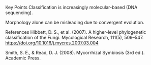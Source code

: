 Key Points
Classification is increasingly molecular-based (DNA sequencing).

Morphology alone can be misleading due to convergent evolution.

References
Hibbett, D. S., et al. (2007). A higher-level phylogenetic classification of the Fungi. Mycological Research, 111(5), 509–547. https://doi.org/10.1016/j.mycres.2007.03.004

Smith, S. E., & Read, D. J. (2008). Mycorrhizal Symbiosis (3rd ed.). Academic Press.
